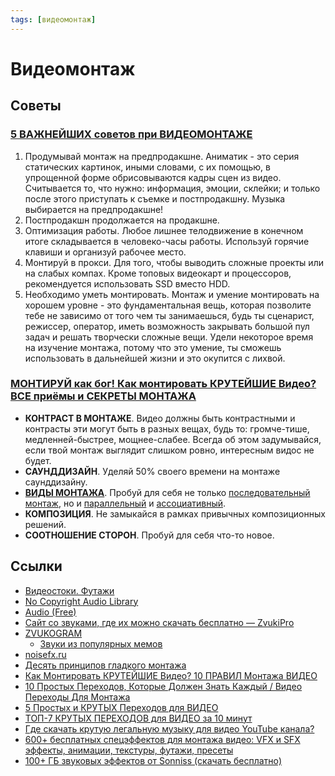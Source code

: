 ```yaml
---
tags: [видеомонтаж]
---
```

# Видеомонтаж

## Советы

### [5 ВАЖНЕЙШИХ советов при ВИДЕОМОНТАЖЕ](https://youtu.be/_YsSQOwDCBQ)

1. Продумывай монтаж на предпродакшне. Аниматик - это серия статических картинок, иными словами, с их помощью, в упрощенной форме обрисовываются кадры сцен из видео. Считывается то, что нужно: информация, эмоции, склейки; и только после этого приступать к съемке и постпродакшну. Музыка выбирается на предпродакшне!
2. Постпродакшн продолжается на продакшне.
3. Оптимизация работы. Любое лишнее телодвижение в конечном итоге складывается в человеко-часы работы. Используй горячие клавиши и организуй рабочее место.
4. Монтируй в прокси. Для того, чтобы выводить сложные проекты или на слабых компах. Кроме топовых видеокарт и процессоров, рекомендуется использовать SSD вместо HDD.
5. Необходимо уметь монтировать. Монтаж и умение монтировать на хорошем уровне - это фундаментальная вещь, которая позволите тебе не зависимо от того чем ты занимаешься, будь ты сценарист, режиссер, оператор, иметь возможность закрывать большой пул задач и решать творчески сложные вещи. Удели некоторое время на изучение монтажа, потому что это умение, ты сможешь использовать в дальнейшей жизни и это окупится с лихвой.

### [МОНТИРУЙ как бог! Как монтировать КРУТЕЙШИЕ Видео? ВСЕ приёмы и СЕКРЕТЫ МОНТАЖА](https://youtu.be/Be9tjM9tlGE)

- **КОНТРАСТ В МОНТАЖЕ**. Видео должны быть контрастными и контрасты эти могут быть в разных вещах, будь то: громче-тише, медленней-быстрее, мощнее-слабее. Всегда об этом задумывайся, если твой монтаж выглядит слишком ровно, интересным видос не будет.
- **САУНДДИЗАЙН**. Уделяй 50% своего времени на монтаже саунддизайну.
- **[ВИДЫ МОНТАЖА](Виды%20монтажа.md)**. Пробуй для себя не только  [последовательный монтаж](Виды%20монтажа.md#Последовательный%20монтаж), но и [параллельный](Виды%20монтажа.md#Параллельный%20монтаж) и [ассоциативный](Виды%20монтажа.md#Ассоциативный%20монтаж).
- **КОМПОЗИЦИЯ**. Не замыкайся в рамках привычных композиционных решений.
- **СООТНОШЕНИЕ СТОРОН**. Пробуй для себя что-то новое.

## Ссылки

- [Видеостоки. Футажи](Видеостоки.%20Футажи.md)
- [No Copyright Audio Library](https://www.youtube.com/c/NCALIB)
- [Audio (Free)](https://freesound.org/)
- [Сайт со звуками, где их можно скачать бесплатно — ZvukiPro](https://zvukipro.com/)
- [ZVUKOGRAM](https://zvukogram.com/)
  - [Звуки из популярных мемов](https://zvukogram.com/category/zvuki-iz-memov/)
- [noisefx.ru](https://noisefx.ru/)
- [Десять принципов гладкого монтажа](Десять%20принципов%20гладкого%20монтажа.md)
- [Как Монтировать КРУТЕЙШИЕ Видео? 10 ПРАВИЛ Монтажа ВИДЕО](https://youtu.be/QqBwIeqMyC4)
- [10 Простых Переходов, Которые Должен Знать Каждый / Видео Переходы Для Монтажа](https://www.youtube.com/watch?v=qZmMvF-bn-w)
- [5 Простых и КРУТЫХ Переходов для ВИДЕО](https://youtu.be/e4xBGCuWgro)
- [ТОП-7 КРУТЫХ ПЕРЕХОДОВ для ВИДЕО за 10 минут](https://youtu.be/3PO9dJH6SP0)
- [Где скачать крутую легальную музыку для видео YouTube канала?](https://videoinfographica.com/music-for-youtube/)
- [600+ бесплатных спецэффектов для монтажа видео: VFX и SFX эффекты, анимации, текстуры, футажи, пресеты](https://videoinfographica.com/600-footages-for-download/)
- [100+ ГБ звуковых эффектов от Sonniss (скачать бесплатно)](https://videoinfographica.com/free-sound-fx-packs/)

